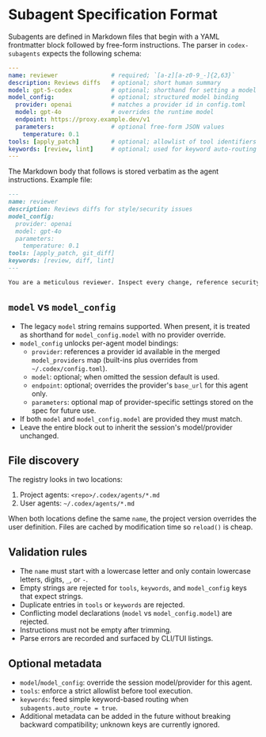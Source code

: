 # Subagent Specification Format

Subagents are defined in Markdown files that begin with a YAML frontmatter block followed by free-form instructions. The parser in `codex-subagents` expects the following schema:

```yaml
---
name: reviewer               # required; `[a-z][a-z0-9_-]{2,63}`
description: Reviews diffs   # optional; short human summary
model: gpt-5-codex           # optional; shorthand for setting a model
model_config:                # optional; structured model binding
  provider: openai           # matches a provider id in config.toml
  model: gpt-4o              # overrides the runtime model
  endpoint: https://proxy.example.dev/v1
  parameters:                # optional free-form JSON values
    temperature: 0.1
tools: [apply_patch]         # optional; allowlist of tool identifiers
keywords: [review, lint]     # optional; used for keyword auto-routing
---
```

The Markdown body that follows is stored verbatim as the agent instructions. Example file:

```markdown
---
name: reviewer
description: Reviews diffs for style/security issues
model_config:
  provider: openai
  model: gpt-4o
  parameters:
    temperature: 0.1
tools: [apply_patch, git_diff]
keywords: [review, diff, lint]
---

You are a meticulous reviewer. Inspect every change, reference security best practices, and avoid approving untested code. Summarize high-risk findings with remediation steps.
```

## `model` vs `model_config`

- The legacy `model` string remains supported. When present, it is treated as shorthand for `model_config.model` with no provider override.
- `model_config` unlocks per-agent model bindings:
  - `provider`: references a provider id available in the merged `model_providers` map (built-ins plus overrides from `~/.codex/config.toml`).
  - `model`: optional; when omitted the session default is used.
  - `endpoint`: optional; overrides the provider's `base_url` for this agent only.
  - `parameters`: optional map of provider-specific settings stored on the spec for future use.
- If both `model` and `model_config.model` are provided they must match.
- Leave the entire block out to inherit the session's model/provider unchanged.

## File discovery

The registry looks in two locations:

1. Project agents: `<repo>/.codex/agents/*.md`
2. User agents: `~/.codex/agents/*.md`

When both locations define the same `name`, the project version overrides the user definition. Files are cached by modification time so `reload()` is cheap.

## Validation rules

- The `name` must start with a lowercase letter and only contain lowercase letters, digits, `_`, or `-`.
- Empty strings are rejected for `tools`, `keywords`, and `model_config` keys that expect strings.
- Duplicate entries in `tools` or `keywords` are rejected.
- Conflicting model declarations (`model` vs `model_config.model`) are rejected.
- Instructions must not be empty after trimming.
- Parse errors are recorded and surfaced by CLI/TUI listings.

## Optional metadata

- `model`/`model_config`: override the session model/provider for this agent.
- `tools`: enforce a strict allowlist before tool execution.
- `keywords`: feed simple keyword-based routing when `subagents.auto_route = true`.
- Additional metadata can be added in the future without breaking backward compatibility; unknown keys are currently ignored.
